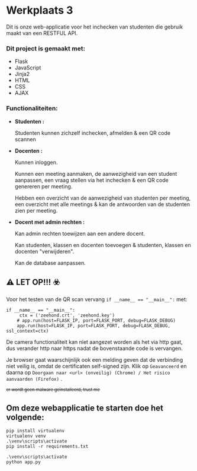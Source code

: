 # Werkplaats 3 
Dit is onze web-applicatie voor het inchecken van studenten die gebruik maakt van een RESTFUL API.

### Dit project is gemaakt met:
- Flask
- JavaScript
- Jinja2
- HTML
- CSS
- AJAX

### Functionaliteiten:

- **Studenten :**

   Studenten kunnen zichzelf inchecken, afmelden & een QR code scannen

- **Docenten :**

   Kunnen inloggen.  

   Kunnen een meeting aanmaken, de aanwezigheid van een student aanpassen, een vraag stellen via het inchecken & een QR code genereren per meeting.    

   Hebben een overzicht van de aanwezigheid van studenten per meeting, een overzicht met alle meetings & kan de antwoorden van de studenten zien per meeting.

- **Docent met admin rechten :**

    Kan admin rechten toewijzen aan een andere docent. 
    
    Kan studenten, klassen en docenten toevoegen & studenten, klassen en docenten "verwijderen".  

    Kan de database aanpassen.

## :warning: LET OP!!! :biohazard:
Voor het testen van de QR scan vervang ```if __name__ == "__main__":``` met:
```
if __name__ == "__main__":
     ctx = ('zeehond.crt', 'zeehond.key')
    # app.run(host=FLASK_IP, port=FLASK_PORT, debug=FLASK_DEBUG)
    app.run(host=FLASK_IP, port=FLASK_PORT, debug=FLASK_DEBUG, ssl_context=ctx)
```
De camera functionaliteit kan niet aangezet worden als het via http gaat, dus verander http naar https nadat de bovenstaande code is vervangen.

Je browser gaat waarschijnlijk ook een melding geven dat de verbinding niet veilig is, omdat de certificaten self-signed zijn. Klik op ```Geavanceerd``` en daarna op ```Doorgaan naar <url> (onveilig) (Chrome) / Het risico aanvaarden (Firefox)``` .  

<sub>~~er wordt geen malware geïnstalleerd, trust me~~</sub>

## Om deze webapplicatie te starten doe het volgende:
```
pip install virtualenv
virtualenv venv
.\venv\scripts\activate
pip install -r requirements.txt

.\venv\scripts\activate
python app.py
```